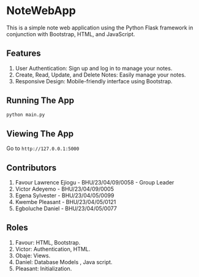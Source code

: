 # NoteWebApp
This is a simple note web application using the Python Flask framework in conjunction with Bootstrap, HTML, and JavaScript.

## Features
1. User Authentication: Sign up and log in to manage your notes.
2. Create, Read, Update, and Delete Notes: Easily manage your notes.
3. Responsive Design: Mobile-friendly interface using Bootstrap.

## Running The App

```bash
python main.py
```

## Viewing The App

Go to `http://127.0.0.1:5000`

## Contributors
1. Favour Lawrence Ejiogu - BHU/23/04/09/0058 - Group Leader
2. Victor Adeyemo - BHU/23/04/09/0005
3. Egena Sylvester - BHU/23/04/05/0099
4. Kwembe Pleasant - BHU/23/04/05/0121
5. Egboluche Daniel - BHU/23/04/05/0077

## Roles
1. Favour: HTML, Bootstrap.
2. Victor: Authentication, HTML.
3. Obaje: Views.
4. Daniel: Database Models , Java script. 
5. Pleasant: Initialization.
